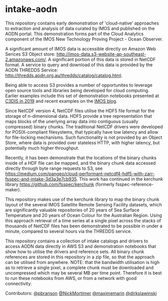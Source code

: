 # intake-aodn

This repository contains early demonstration of 'cloud-native' approaches to extraction and analysis of data curated by IMOS and published on the AODN portal. This demonstration forms part of the Cloud Analytics component of the IMOS New Technology Proving Project - Ocean Observer.

A significant amount of IMOS data is accessible directly on Amazon Web Serices S3 Object store: http://imos-data.s3-website-ap-southeast-2.amazonaws.com/. A significant portion of this data is stored in NetCDF format. A service to query and download of this data is provided by the AODN THREDDS Service: http://thredds.aodn.org.au/thredds/catalog/catalog.html.

Being able to access S3 provides a number of opportunites to leverage open source tools and libraries being developed for cloud computing. Earlier examples include this set of demonstration notebooks presented at [C3DIS in 2019]([https://github.com/pbranson/c3dis-2019-pangeo) and recent examples on the [IMOS blog](https://imos.org.au/news/newsitem/experience-the-breadth-of-web-services-for-imos-data-access-1).

Since NetCDF version 4, NetCDF files utilise the HDF5 file format for the storage of n-dimensional data. HDF5 provide a tree representation that maps blocks of the unerlying array data into contiguous (usually compressed) binary chunks. The traditional NetCDF drivers were developed for POSIX-compliant filesystems, that typically have low latency and allow for file-locking mechanisms. Such functionality is not provided by an Object Store, where data is provided over stateless HTTP, with higher latency, but potentially much higher throughput. 

Recently, it has been demonstrate that the locations of the binary chunks inside of a HDF file can be mapped, and the binary chunk data accessed directly through byte range requests to S3, see https://medium.com/pangeo/cloud-performant-netcdf4-hdf5-with-zarr-fsspec-and-intake-3d3a3e7cb935. This work has continued in the kerchunk library https://github.com/fsspec/kerchunk (formerly fsspec-reference-maker).  

This repository makes use of the kerchunk library to map the binary chunk layout of the several IMOS Satellite Remote Sensing Facility datasets, which are significantly valuable repositories of 20 years of Sea Surface Temperature and 20 years of Ocean Colour for the Australian Region. Using this approach retrieval of a time series at a single pixel across the stacks of thousands of NetCDF files has been demonstrated to be possible in under a minute, compared to several hours via the THREDDS service. 

This repository contains a collection of intake catalogs and drivers to access AODN data directly in AWS S3 and demonstration notebooks that show how to utilise the drivers and reference sets. All binary chunk references are stored in this repository in a zip file, so that the approach can be utilised from anywhere. NOTE: that the bandwidth utilisation is high as to retrieve a single pixel, a complete chunk must be downloaded and uncompressed which may be several MB per time point. Therefore it is best to run these notebooks from AWS, or from a network with good connectivity. 

Contributors:
[@pbranson](https://github.com/pbranson)
[@NickMortimer](https://github.com/NickMortimer)
[@maximemarin](https://github.com/maximemarin)
[@dirkslawinski](https://github.com/dirkslawinski)
